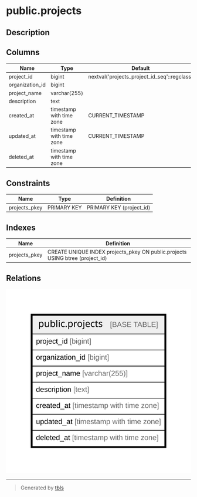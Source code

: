 # public.projects

## Description

## Columns

| Name | Type | Default | Nullable | Children | Parents | Comment |
| ---- | ---- | ------- | -------- | -------- | ------- | ------- |
| project_id | bigint | nextval('projects_project_id_seq'::regclass) | false |  |  |  |
| organization_id | bigint |  | false |  |  |  |
| project_name | varchar(255) |  | false |  |  |  |
| description | text |  | true |  |  |  |
| created_at | timestamp with time zone | CURRENT_TIMESTAMP | false |  |  |  |
| updated_at | timestamp with time zone | CURRENT_TIMESTAMP | false |  |  |  |
| deleted_at | timestamp with time zone |  | true |  |  |  |

## Constraints

| Name | Type | Definition |
| ---- | ---- | ---------- |
| projects_pkey | PRIMARY KEY | PRIMARY KEY (project_id) |

## Indexes

| Name | Definition |
| ---- | ---------- |
| projects_pkey | CREATE UNIQUE INDEX projects_pkey ON public.projects USING btree (project_id) |

## Relations

![er](public.projects.svg)

---

> Generated by [tbls](https://github.com/k1LoW/tbls)
